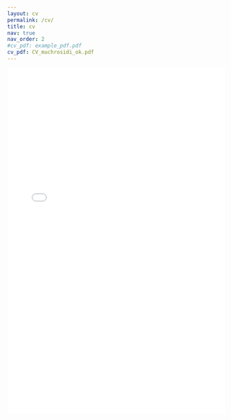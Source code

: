 ```yaml
---
layout: cv 
permalink: /cv/
title: cv
nav: true
nav_order: 2
#cv_pdf: example_pdf.pdf
cv_pdf: CV_muchrosidi_ok.pdf
---
```






<!-- This will open the pdf directly, but delete cv.html in _layouts first - Rosidi -->
  
<embed src="{{ '/assets/pdf/CV_muchrosidi_ok.pdf' }}" width="100%" height="800px" type="application/pdf">

















